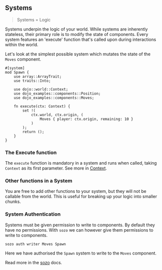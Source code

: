 ## Systems

> Systems = Logic

Systems underpin the logic of your world. While systems are inherently stateless, their primary role is to modify the state of components. Every system features an 'execute' function that's called upon during interactions within the world.

Let's look at the simplest possible system which mutates the state of the `Moves` component.

```rust,ignore
#[system]
mod Spawn {
    use array::ArrayTrait;
    use traits::Into;

    use dojo::world::Context;
    use dojo_examples::components::Position;
    use dojo_examples::components::Moves;

    fn execute(ctx: Context) {
        set !(
            ctx.world, ctx.origin, (
                Moves { player: ctx.origin, remaining: 10 }
            )
        );
        return ();
    }
}
```


### The Execute function

The `execute` function is mandatory in a system and runs when called, taking `Context` as its first parameter. See more in [Context](./world.md).

### Other functions in a System

You are free to add other functions to your system, but they will not be callable from the world. This is useful for breaking up your logic into smaller chunks.

### System Authentication

Systems must be given permission to write to components. By default they have no permissions. With `sozo` we can however give them permissions to write to components.

```console
sozo auth writer Moves Spawn 
```

Here we have authorised the `Spawn` system to write to the `Moves` component. 

Read more in the [sozo](../toolchain/sozo/overview.md) docs.
